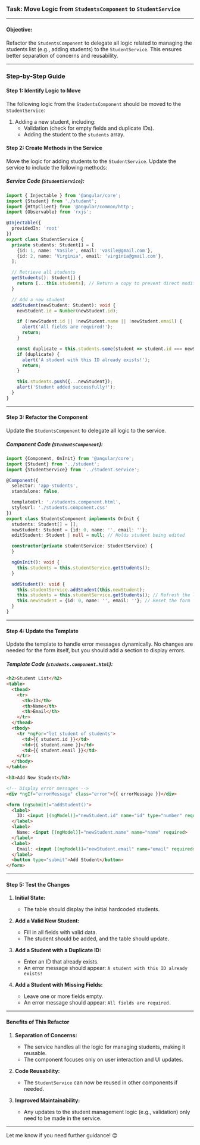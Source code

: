 ### **Task: Move Logic from `StudentsComponent` to `StudentService`**

---

#### **Objective:**
Refactor the `StudentsComponent` to delegate all logic related to managing the students list (e.g., adding students) to the `StudentService`. This ensures better separation of concerns and reusability.

---

### **Step-by-Step Guide**

#### **Step 1: Identify Logic to Move**
The following logic from the `StudentsComponent` should be moved to the `StudentService`:
1. Adding a new student, including:
   - Validation (check for empty fields and duplicate IDs).
   - Adding the student to the `students` array.

#### **Step 2: Create Methods in the Service**
Move the logic for adding students to the `StudentService`. Update the service to include the following methods:

##### **Service Code (`StudentService`):**
```typescript
import { Injectable } from '@angular/core';
import {Student} from './student';
import {HttpClient} from '@angular/common/http';
import {Observable} from 'rxjs';

@Injectable({
  providedIn: 'root'
})
export class StudentService {
  private students: Student[] = [
    {id: 1, name: 'Vasile', email: 'vasile@gmail.com'},
    {id: 2, name: 'Virginia', email: 'virginia@gmail.com'},
  ];

  // Retrieve all students
  getStudents(): Student[] {
    return [...this.students]; // Return a copy to prevent direct modification
  }

  // Add a new student
  addStudent(newStudent: Student): void {
    newStudent.id = Number(newStudent.id);

    if (!newStudent.id || !newStudent.name || !newStudent.email) {
      alert('All fields are required!');
      return;
    }

    const duplicate = this.students.some(student => student.id === newStudent.id);
    if (duplicate) {
      alert('A student with this ID already exists!');
      return;
    }

    this.students.push({...newStudent});
    alert('Student added successfully!');
  }
}
```

---

#### **Step 3: Refactor the Component**
Update the `StudentsComponent` to delegate all logic to the service.

##### **Component Code (`StudentsComponent`):**
```typescript
import {Component, OnInit} from '@angular/core';
import {Student} from '../student';
import {StudentService} from '../student.service';

@Component({
  selector: 'app-students',
  standalone: false,

  templateUrl: './students.component.html',
  styleUrl: './students.component.css'
})
export class StudentsComponent implements OnInit {
  students: Student[] = [];
  newStudent: Student = {id: 0, name: '', email: ''};
  editStudent: Student | null = null; // Holds student being edited

  constructor(private studentService: StudentService) {
  }

  ngOnInit(): void {
    this.students = this.studentService.getStudents();
  }

  addStudent(): void {
    this.studentService.addStudent(this.newStudent);
    this.students = this.studentService.getStudents(); // Refresh the list
    this.newStudent = {id: 0, name: '', email: ''}; // Reset the form
  }
}
```

---

#### **Step 4: Update the Template**
Update the template to handle error messages dynamically. No changes are needed for the form itself, but you should add a section to display errors.

##### **Template Code (`students.component.html`):**
```html
<h2>Student List</h2>
<table>
  <thead>
    <tr>
      <th>ID</th>
      <th>Name</th>
      <th>Email</th>
    </tr>
  </thead>
  <tbody>
    <tr *ngFor="let student of students">
      <td>{{ student.id }}</td>
      <td>{{ student.name }}</td>
      <td>{{ student.email }}</td>
    </tr>
  </tbody>
</table>

<h3>Add New Student</h3>

<!-- Display error messages -->
<div *ngIf="errorMessage" class="error">{{ errorMessage }}</div>

<form (ngSubmit)="addStudent()">
  <label>
    ID: <input [(ngModel)]="newStudent.id" name="id" type="number" required>
  </label>
  <label>
    Name: <input [(ngModel)]="newStudent.name" name="name" required>
  </label>
  <label>
    Email: <input [(ngModel)]="newStudent.email" name="email" required>
  </label>
  <button type="submit">Add Student</button>
</form>
```

---

#### **Step 5: Test the Changes**

1. **Initial State:**
   - The table should display the initial hardcoded students.

2. **Add a Valid New Student:**
   - Fill in all fields with valid data.
   - The student should be added, and the table should update.

3. **Add a Student with a Duplicate ID:**
   - Enter an ID that already exists.
   - An error message should appear: `A student with this ID already exists!`

4. **Add a Student with Missing Fields:**
   - Leave one or more fields empty.
   - An error message should appear: `All fields are required.`

---

#### **Benefits of This Refactor**
1. **Separation of Concerns:**
   - The service handles all the logic for managing students, making it reusable.
   - The component focuses only on user interaction and UI updates.

2. **Code Reusability:**
   - The `StudentService` can now be reused in other components if needed.

3. **Improved Maintainability:**
   - Any updates to the student management logic (e.g., validation) only need to be made in the service.

---

Let me know if you need further guidance! 😊
